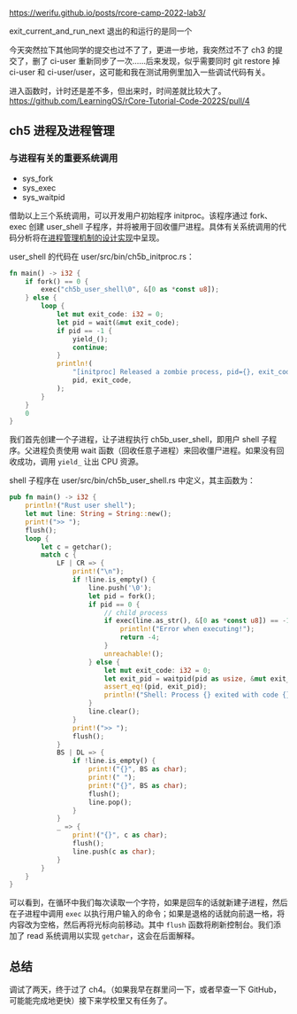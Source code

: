 

https://werifu.github.io/posts/rcore-camp-2022-lab3/

exit_current_and_run_next 退出的和运行的是同一个

今天突然拉下其他同学的提交也过不了了，更进一步地，我突然过不了 ch3 的提交了，删了 ci-user 重新同步了一次……后来发现，似乎需要同时 git restore 掉 ci-user 和 ci-user/user，这可能和我在测试用例里加入一些调试代码有关。

进入函数时，计时还是差不多，但出来时，时间差就比较大了。https://github.com/LearningOS/rCore-Tutorial-Code-2022S/pull/4

## ch5 进程及进程管理

### 与进程有关的重要系统调用

- sys_fork
- sys_exec
- sys_waitpid

借助以上三个系统调用，可以开发用户初始程序 initproc。该程序通过 fork、exec 创建 user_shell 子程序，并将被用于回收僵尸进程。具体有关系统调用的代码分析将在[进程管理机制的设计实现](0507.md#进程管理机制的设计实现)中呈现。

user_shell 的代码在 user/src/bin/ch5b_initproc.rs：

```rust
fn main() -> i32 {
    if fork() == 0 {
        exec("ch5b_user_shell\0", &[0 as *const u8]);
    } else {
        loop {
            let mut exit_code: i32 = 0;
            let pid = wait(&mut exit_code);
            if pid == -1 {
                yield_();
                continue;
            }
            println!(
                "[initproc] Released a zombie process, pid={}, exit_code={}",
                pid, exit_code,
            );
        }
    }
    0
}
```

我们首先创建一个子进程，让子进程执行 ch5b_user_shell，即用户 shell 子程序。父进程负责使用 wait 函数（回收任意子进程）来回收僵尸进程。如果没有回收成功，调用 ```yield_``` 让出 CPU 资源。

shell 子程序在 user/src/bin/ch5b_user_shell.rs 中定义，其主函数为：

```rust
pub fn main() -> i32 {
    println!("Rust user shell");
    let mut line: String = String::new();
    print!(">> ");
    flush();
    loop {
        let c = getchar();
        match c {
            LF | CR => {
                print!("\n");
                if !line.is_empty() {
                    line.push('\0');
                    let pid = fork();
                    if pid == 0 {
                        // child process
                        if exec(line.as_str(), &[0 as *const u8]) == -1 {
                            println!("Error when executing!");
                            return -4;
                        }
                        unreachable!();
                    } else {
                        let mut exit_code: i32 = 0;
                        let exit_pid = waitpid(pid as usize, &mut exit_code);
                        assert_eq!(pid, exit_pid);
                        println!("Shell: Process {} exited with code {}", pid, exit_code);
                    }
                    line.clear();
                }
                print!(">> ");
                flush();
            }
            BS | DL => {
                if !line.is_empty() {
                    print!("{}", BS as char);
                    print!(" ");
                    print!("{}", BS as char);
                    flush();
                    line.pop();
                }
            }
            _ => {
                print!("{}", c as char);
                flush();
                line.push(c as char);
            }
        }
    }
}
```

可以看到，在循环中我们每次读取一个字符，如果是回车的话就新建子进程，然后在子进程中调用 ```exec``` 以执行用户输入的命令；如果是退格的话就向前退一格，将内容改为空格，然后再将光标向前移动。其中 ```flush``` 函数将刷新控制台。我们添加了 read 系统调用以实现 ```getchar```，这会在后面解释。


## 总结

调试了两天，终于过了 ch4。（如果我早在群里问一下，或者早查一下 GitHub，可能能完成地更快）接下来学校里又有任务了。